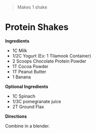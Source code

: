 > Makes 1 shake

# Protein Shakes

**Ingredients**

* 1C Milk
* 1/2C Yogurt (Ex: 1 Tilamook Container)
* 2 Scoops Chocolate Protein Powder
* 1T Cocoa Powder
* 1T Peanut Butter
* 1 Banana

**Optional Ingredients**

* 1C Spinach
* 1/3C pomegranate juice
* 2T Ground Flax



**Directions**

Combine in a blender.

